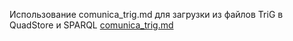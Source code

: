 Использование comunica_trig.md для загрузки из файлов TriG в QuadStore и SPARQL [comunica_trig.md](comunica_trig.md)
